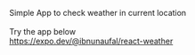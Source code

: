 Simple App to check weather in current location <br>
<br>
Try the app below<br>
https://expo.dev/@ibnunaufal/react-weather
